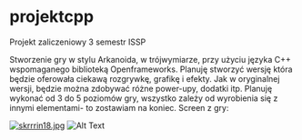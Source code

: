 # projektcpp
Projekt zaliczeniowy 3 semestr ISSP


Stworzenie gry w stylu Arkanoida, w trójwymiarze, przy użyciu języka C++ wspomaganego biblioteką Openframeworks.
Planuję stworzyć wersję która będzie oferowała ciekawą rozgrywkę, grafikę i efekty.
Jak w oryginalnej wersji, będzie można zdobywać różne power-upy, dodatki itp.
Planuję wykonać od 3 do 5 poziomów gry, wszystko zależy od wyrobienia się z innymi elementami- to zostawiam na koniec.
Screen z gry:


[![skrrrin18.jpg](https://i.postimg.cc/Gt7NHKD7/skrrrin18.jpg)](https://postimg.cc/RJtGYcXK)
![Alt Text](https://j.gifs.com/mOjn8A.gif)
